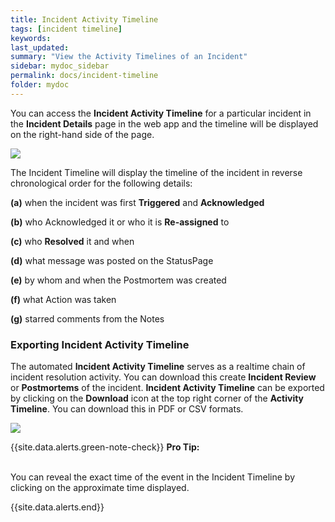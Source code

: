 ```yaml
---
title: Incident Activity Timeline
tags: [incident timeline]
keywords:
last_updated:
summary: "View the Activity Timelines of an Incident"
sidebar: mydoc_sidebar
permalink: docs/incident-timeline
folder: mydoc
---
```


You can access the **Incident Activity Timeline** for a particular incident in the **Incident Details** page in the web app and the timeline will be displayed on the right-hand side of the page.

![](images/timeline_1.png)

The Incident Timeline will display the timeline of the incident in reverse chronological order for the following details: 

**(a)** when the incident was first **Triggered** and **Acknowledged**

**(b)** who Acknowledged it or who it is **Re-assigned** to

**(c)** who **Resolved** it and when

**(d)** what message was posted on the StatusPage

**(e)** by whom and when the Postmortem was created

**(f)**  what Action was taken

**(g)** starred comments from the Notes

### Exporting Incident Activity Timeline

The automated **Incident Activity Timeline** serves as a realtime chain of incident resolution activity. You can download this create **Incident Review** or **Postmortems** of the incident. **Incident Activity Timeline** can be exported by clicking on the **Download** icon at the top right corner of the **Activity Timeline**. You can download this in PDF or CSV formats.

![](images/timeline_2.png)

{{site.data.alerts.green-note-check}}
<b>Pro Tip: </b>
<br/><br/><p>You can reveal the exact time of the event in the Incident Timeline by clicking on the approximate time displayed.</p>
{{site.data.alerts.end}}